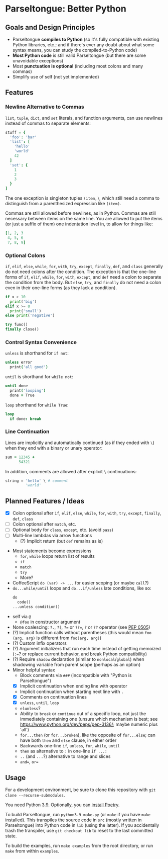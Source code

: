 # Parseltongue: Better Python

## Goals and Design Principles

* Parseltongue **compiles to Python**
  (so it's fully compatible with existing Python libraries, etc.;
  and if there's ever any doubt about what some syntax means,
  you can study the compiled-to-Python code)
* **Most Python code** is still valid Parseltongue
  (but there are some unavoidable exceptions)
* Most **punctuation is optional** (including most colons and many commas)
* Simplify use of self (not yet implemented)

## Features

### Newline Alternative to Commas

`list`, `tuple`, `dict`, and `set` literals, and function arguments,
can use newlines instead of commas to separate elements:

```coffee
stuff = {
  'foo': 'bar'
  'list': [
    'hello'
    'world'
    42
  ]
  'set': {
    1
    2
    3
  }
]
```

The one exception is singleton tuples `(item,)`, which still need a comma to
distinguish from a parenthesized expression like `(item)`.

Commas are still allowed before newlines, as in Python.
Commas are still necessary between items on the same line.
You are allowed to put the items (or just a suffix of them) one indentation
level in, to allow for things like:

```coffee
[1, 2, 3
 4, 5, 6
 7, 8, 9]
```

### Optional Colons

`if`, `elif`, `else`, `while`, `for`, `with`, `try`, `except`, `finally`,
`def`, and `class` generally do not need colons after the condition.
The exception is that the one-line forms of `if`, `elif`, `while`, `for`,
`with`, `except`, and `def` need a colon to separate the condition from the body.
But `else`, `try`, and `finally` do not need a colon even in their
one-line forms (as they lack a condition).

```py
if x > 10
  print('big')
elif x >= 0
  print('small')
else print('negative')

try func()
finally close()
```

### Control Syntax Convenience

`unless` is shorthand for `if not`:

```coffee
unless error
  print('all good')
```

`until` is shorthand for `while not`:

```coffee
until done
  print('looping')
  done = True
```

`loop` shorthand for `while True`:

```coffee
loop
  if done: break
```

### Line Continuation

Lines are implicitly and automatically continued (as if they ended with `\`)
when they end with a binary or unary operator:

```coffee
sum = 12345 +
      54321
```

In addition, comments are allowed after explicit `\` continuations:

```py
string = 'hello' \ # comment
         'world'
```

## Planned Features / Ideas

* [x] Colon optional after `if`, `elif`, `else`, `while`, `for`, `with`, `try`, `except`, `finally`, `def`, `class`
* [ ] Colon optional after `match`, etc.
* [ ] Optional body for `class`, `except`, etc. (avoid `pass`)
* [ ] Multi-line lambdas via arrow functions
  * (?) Implicit return (but `def` remains as is)
* Most statements become expressions
  * `for`, `while` loops return list of results
  * `if`
  * `match`
  * `try`
  * More?
* CoffeeScript `do (var) -> ...` for easier scoping (or maybe `call`?)
* `do...while/until` loops and `do...if/unless` late conditions, like so:
  ```py
  do
    code()
  ...unless condition()
  ```
* self via `@`
  * `@foo` in constructor argument
* None coalescing: `?.`, `?[`, `?=` or `??=`, `?` or `??` operator
  (see [PEP 0505](https://www.python.org/dev/peps/pep-0505/))
* (?) Implicit function calls without parentheses
  (this would mean `foo (arg, arg)` is different from `foo(arg, arg)`)
* (?) Custom infix operators
* (?) Argument initializers that run each time instead of getting memoized
  (`:=`? or replace current behavior, and break Python compatibility)
* (?) Require `shadow` declaration (similar to `nonlocal`/`global`)
  when shadowing variable from parent scope (perhaps as an option)
* Minor helpful syntax
  * Block comments via `###` (incompatible with "Python is Parseltongue")
  * [x] Implicit continuation when ending line with operator
  * Implicit continuation when starting next line with `.`
  * [x] Comments on continuation lines
  * [x] `unless`, `until`, `loop`
  * `elunless`?
  * Ability to `break` or `continue` out of a specific loop,
    not just the immediately containing one (unsure which mechanism is best;
    see https://www.python.org/dev/peps/pep-3136/; maybe numeric plus 'all')
  * `for...then` (or `for...broken`), like the opposite of `for...else`;
    can have both `then` and `else` clause, in either order
  * Backwards one-line `if`, `unless`, `for`, `while`, `until`
  * `then` as alternative to `:` in one-line `if ...:`
  * `..` (and `...`?) alternative to range and slices
  * `and=`, `or=`

## Usage

For a development environment, be sure to clone this repository
with `git clone --recurse-submodules`.

You need Python 3.9.  Optionally, you can
[install Poetry](https://python-poetry.org/docs/#installation).

<!--
To get a development environment running, follow these steps:

1. [Install Poetry](https://python-poetry.org/docs/#installation)
2. Clone this repository
3. `poetry install`
-->

To build Parseltongue, run `python3.9 make.py`
(or `make` if you have `make` installed).
This transpiles the source code in `src` (mostly written in Parseltongue)
into Python code in `lib` (using the latter).
If you accidentally trash the transpiler, use `git checkout lib`
to reset to the last committed state.

To build the examples, run `make examples` from the root directory,
or run `make` from within `examples`.
